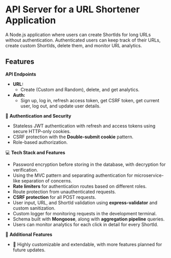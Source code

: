 # API Server for a URL Shortener Application

A Node.js application where users can create ShortIds for long URLs without authentication. Authenticated users can keep track of their URLs, create custom ShortIds, delete them, and monitor URL analytics.

## Features

**API Endpoints**
- **URL:**
  - Create (Custom and Random), delete, and get analytics.
- **Auth:**
  - Sign up, log in, refresh access token, get CSRF token, get current user, log out, and update user details.

🔐 **Authentication and Security**
- Stateless JWT authentication with refresh and access tokens using secure HTTP-only cookies.
- CSRF protection with the **Double-submit cookie** pattern.
- Role-based authorization.

💻 **Tech Stack and Features**
- Password encryption before storing in the database, with decryption for verification.
- Using the MVC pattern and separating authentication for microservice-like separation of concerns.
- **Rate limiters** for authentication routes based on different roles.
- Route protection from unauthenticated requests.
- **CSRF protection** for all POST requests.
- User input, URL, and ShortId validation using **express-validator** and custom sanitization.
- Custom logger for monitoring requests in the development terminal.
- Schema built with **Mongoose**, along with **aggregation pipeline** queries.
- Users can monitor analytics for each click in detail for every ShortId.

🎁 **Additional Features**
- 🔄 Highly customizable and extendable, with more features planned for future updates.

<!---
your comment goes here
and here

## Prerequisites

Before setting up the server, ensure you have the following prerequisites:

- Node.js and npm installed on your system.
- MongoDB installed and running.
- An internet browser for testing API endpoints (e.g., Postman).

## Installation

To install the backend server, follow these steps:

1. Clone the repository:

```
git clone https://github.com/yourusername/video-streaming-backend.git .
```

2. Install dependencies:

```
npm install
```

4. Configuration
Create a .env file in the root directory of the project and add the following variables:

```
PORT = 8000 or 3000
MONGO_URI = mongodb://localhost:27017 or your URI
FRONTEND_URL= <congifure your sites>
ACCESS_TOKEN_SECRET= <add an access token, example: SUPERSECRET1234>
CSRF_TOKEN_SECRET=<Your any secret>
REFRESH_TOKEN_SECRET= <add a refresh token of your own>

```

## Usage
To start the server, run the following command:

```
npm start
```

## RESTful APIs
The backend server follows RESTful API principles, allowing the front-end to make proper calls to the server. The API Endpoint can be accessed in the routes folder.

-->
